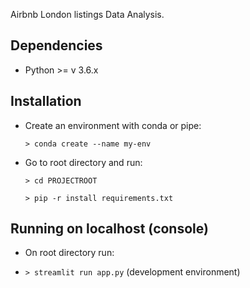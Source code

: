 Airbnb London listings Data Analysis.

Dependencies
------------

- Python >= v 3.6.x

Installation
------------

- Create an environment with conda or pipe:

  `> conda create --name my-env`

- Go to root directory and run:

  `> cd PROJECTROOT`

  `> pip -r install requirements.txt`


Running on localhost (console)
------------

- On root directory run:

- `> streamlit run app.py` (development environment)
